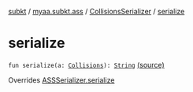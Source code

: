 [subkt](../../index.md) / [myaa.subkt.ass](../index.md) / [CollisionsSerializer](index.md) / [serialize](./serialize.md)

# serialize

`fun serialize(a: `[`Collisions`](../-collisions/index.md)`): `[`String`](https://kotlinlang.org/api/latest/jvm/stdlib/kotlin/-string/index.html) [(source)](https://github.com/Myaamori/SubKt/blob/0.1.12/src/main/kotlin/myaa/subkt/ass/parser.kt#L764)

Overrides [ASSSerializer.serialize](../-a-s-s-serializer/serialize.md)

